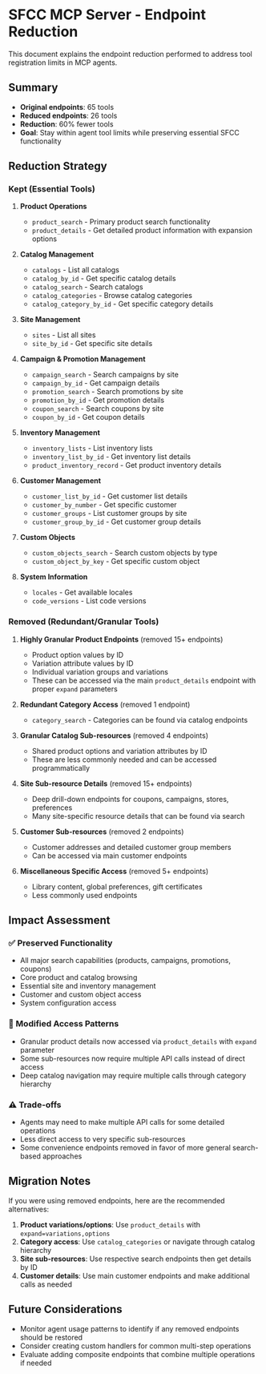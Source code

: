# SFCC MCP Server - Endpoint Reduction

This document explains the endpoint reduction performed to address tool registration limits in MCP agents.

## Summary

- **Original endpoints**: 65 tools
- **Reduced endpoints**: 26 tools  
- **Reduction**: 60% fewer tools
- **Goal**: Stay within agent tool limits while preserving essential SFCC functionality

## Reduction Strategy

### Kept (Essential Tools)
1. **Product Operations**
   - `product_search` - Primary product search functionality
   - `product_details` - Get detailed product information with expansion options

2. **Catalog Management**
   - `catalogs` - List all catalogs
   - `catalog_by_id` - Get specific catalog details
   - `catalog_search` - Search catalogs
   - `catalog_categories` - Browse catalog categories
   - `catalog_category_by_id` - Get specific category details

3. **Site Management**
   - `sites` - List all sites
   - `site_by_id` - Get specific site details

4. **Campaign & Promotion Management**
   - `campaign_search` - Search campaigns by site
   - `campaign_by_id` - Get campaign details
   - `promotion_search` - Search promotions by site
   - `promotion_by_id` - Get promotion details
   - `coupon_search` - Search coupons by site
   - `coupon_by_id` - Get coupon details

5. **Inventory Management**
   - `inventory_lists` - List inventory lists
   - `inventory_list_by_id` - Get inventory list details
   - `product_inventory_record` - Get product inventory details

6. **Customer Management**
   - `customer_list_by_id` - Get customer list details
   - `customer_by_number` - Get specific customer
   - `customer_groups` - List customer groups by site
   - `customer_group_by_id` - Get customer group details

7. **Custom Objects**
   - `custom_objects_search` - Search custom objects by type
   - `custom_object_by_key` - Get specific custom object

8. **System Information**
   - `locales` - Get available locales
   - `code_versions` - List code versions

### Removed (Redundant/Granular Tools)

1. **Highly Granular Product Endpoints** (removed 15+ endpoints)
   - Product option values by ID
   - Variation attribute values by ID
   - Individual variation groups and variations
   - These can be accessed via the main `product_details` endpoint with proper `expand` parameters

2. **Redundant Category Access** (removed 1 endpoint)
   - `category_search` - Categories can be found via catalog endpoints

3. **Granular Catalog Sub-resources** (removed 4 endpoints)
   - Shared product options and variation attributes by ID
   - These are less commonly needed and can be accessed programmatically

4. **Site Sub-resource Details** (removed 15+ endpoints)
   - Deep drill-down endpoints for coupons, campaigns, stores, preferences
   - Many site-specific resource details that can be found via search

5. **Customer Sub-resources** (removed 2 endpoints)
   - Customer addresses and detailed customer group members
   - Can be accessed via main customer endpoints

6. **Miscellaneous Specific Access** (removed 5+ endpoints)
   - Library content, global preferences, gift certificates
   - Less commonly used endpoints

## Impact Assessment

### ✅ Preserved Functionality
- All major search capabilities (products, campaigns, promotions, coupons)
- Core product and catalog browsing
- Essential site and inventory management
- Customer and custom object access
- System configuration access

### 🔄 Modified Access Patterns
- Granular product details now accessed via `product_details` with `expand` parameter
- Some sub-resources now require multiple API calls instead of direct access
- Deep catalog navigation may require multiple calls through category hierarchy

### ⚠️ Trade-offs
- Agents may need to make multiple API calls for some detailed operations
- Less direct access to very specific sub-resources
- Some convenience endpoints removed in favor of more general search-based approaches

## Migration Notes

If you were using removed endpoints, here are the recommended alternatives:

1. **Product variations/options**: Use `product_details` with `expand=variations,options`
2. **Category access**: Use `catalog_categories` or navigate through catalog hierarchy
3. **Site sub-resources**: Use respective search endpoints then get details by ID
4. **Customer details**: Use main customer endpoints and make additional calls as needed

## Future Considerations

- Monitor agent usage patterns to identify if any removed endpoints should be restored
- Consider creating custom handlers for common multi-step operations
- Evaluate adding composite endpoints that combine multiple operations if needed